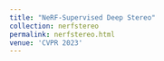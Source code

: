 ```yaml
---
title: "NeRF-Supervised Deep Stereo"
collection: nerfstereo
permalink: nerfstereo.html
venue: 'CVPR 2023'
---
```


